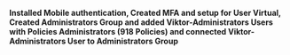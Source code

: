 **Installed Mobile authentication, Created MFA and setup for User Virtual,  Created Administrators Group and added Viktor-Administrators Users with Policies Administrators (918 Policies) and connected Viktor-Administrators User to Administrators Group**

